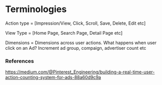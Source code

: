 # Terminologies

Action type = [Impression/View, Click, Scroll, Save, Delete, Edit etc]

View Type = [Home Page, Search Page, Detail Page etc]

Dimensions = Dimensions across user actions. What happens when user click on an Ad? Increment ad group, compaign, advertiser count etc


### References

https://medium.com/@Pinterest_Engineering/building-a-real-time-user-action-counting-system-for-ads-88a60d9c9a

